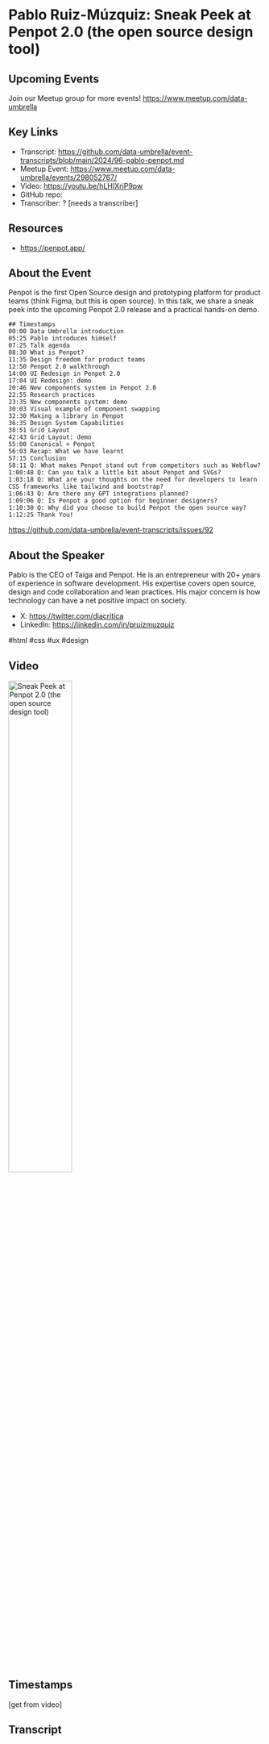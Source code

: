 # Pablo Ruiz-Múzquiz:  Sneak Peek at Penpot 2.0 (the open source design tool)

## Upcoming Events
Join our Meetup group for more events!
https://www.meetup.com/data-umbrella

## Key Links
- Transcript: https://github.com/data-umbrella/event-transcripts/blob/main/2024/96-pablo-penpot.md
- Meetup Event: https://www.meetup.com/data-umbrella/events/298052767/
- Video: https://youtu.be/hLHIXrjP9pw
- GitHub repo:
- Transcriber:  ? [needs a transcriber]

## Resources
- https://penpot.app/

## About the Event
Penpot is the first Open Source design and prototyping platform for product teams (think Figma, but this is open source). In this talk, we share a sneak peek into the upcoming Penpot 2.0 release and a practical hands-on demo.

```
## Timestamps
00:00 Data Umbrella introduction
05:25 Pablo introduces himself
07:25 Talk agenda
08:30 What is Penpot?
11:35 Design freedom for product teams
12:50 Penpot 2.0 walkthrough
14:00 UI Redesign in Penpot 2.0
17:04 UI Redesign: demo
20:46 New components system in Penpot 2.0
22:55 Research practices
23:35 New components system: demo
30:03 Visual example of component swapping
32:30 Making a library in Penpot
36:35 Design System Capabilities
38:51 Grid Layout
42:43 Grid Layout: demo
55:00 Canonical + Penpot
56:03 Recap: What we have learnt
57:15 Conclusion
58:11 Q: What makes Penpot stand out from competitors such as Webflow?
1:00:48 Q: Can you talk a little bit about Penpot and SVGs?
1:03:18 Q: What are your thoughts on the need for developers to learn CSS frameworks like tailwind and bootstrap?
1:06:43 Q: Are there any GPT integrations planned?
1:09:06 Q: Is Penpot a good option for beginner designers?
1:10:30 Q: Why did you choose to build Penpot the open source way?
1:12:25 Thank You!
```
https://github.com/data-umbrella/event-transcripts/issues/92

## About the Speaker
Pablo is the CEO of Taiga and Penpot. He is an entrepreneur with 20+ years of experience in software development. His expertise covers open source, design and code collaboration and lean practices. His major concern is how technology can have a net positive impact on society.

- X: https://twitter.com/diacritica
- LinkedIn: https://linkedin.com/in/pruizmuzquiz

#html #css #ux #design
## Video
<a href="http://www.youtube.com/watch?feature=player_embedded&v=hLHIXrjP9pw" target="_blank"><img src="http://img.youtube.com/vi/hLHIXrjP9pw/0.jpg"
alt="Sneak Peek at Penpot 2.0 (the open source design tool)" width="50%" /></a>

## Timestamps
[get from video]

## Transcript
